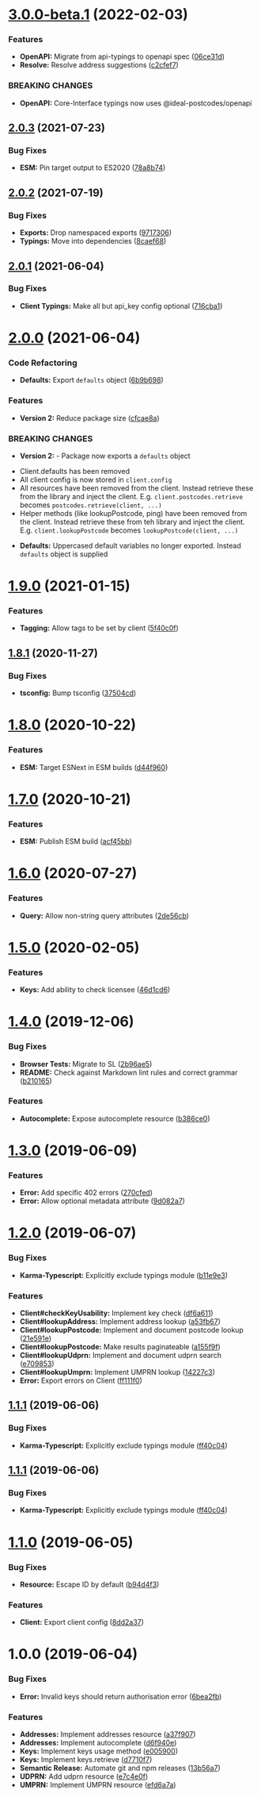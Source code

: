 # [3.0.0-beta.1](https://github.com/ideal-postcodes/core-interface/compare/2.0.3...3.0.0-beta.1) (2022-02-03)


### Features

* **OpenAPI:** Migrate from api-typings to openapi spec ([06ce31d](https://github.com/ideal-postcodes/core-interface/commit/06ce31d6de53b65837fbb30ba44f88d343c51c90))
* **Resolve:** Resolve address suggestions ([c2cfef7](https://github.com/ideal-postcodes/core-interface/commit/c2cfef7ee4fcc5ec8a66989278f4ab5dbf778723))


### BREAKING CHANGES

* **OpenAPI:** Core-Interface typings now uses
@ideal-postcodes/openapi

## [2.0.3](https://github.com/ideal-postcodes/core-interface/compare/2.0.2...2.0.3) (2021-07-23)


### Bug Fixes

* **ESM:** Pin target output to ES2020 ([78a8b74](https://github.com/ideal-postcodes/core-interface/commit/78a8b7464290710b69bb9d9abbff5413cfc7dca6))

## [2.0.2](https://github.com/ideal-postcodes/core-interface/compare/2.0.1...2.0.2) (2021-07-19)


### Bug Fixes

* **Exports:** Drop namespaced exports ([9717306](https://github.com/ideal-postcodes/core-interface/commit/9717306545d6f61cd15ad7ea313727b3f3fd0446))
* **Typings:** Move into dependencies ([8caef68](https://github.com/ideal-postcodes/core-interface/commit/8caef684af0fbfdcc705efc541625d1b55ac3f21))

## [2.0.1](https://github.com/ideal-postcodes/core-interface/compare/2.0.0...2.0.1) (2021-06-04)


### Bug Fixes

* **Client Typings:** Make all but api_key config optional ([716cba1](https://github.com/ideal-postcodes/core-interface/commit/716cba155e4091450abfa82129ac938d61a32edd))

# [2.0.0](https://github.com/ideal-postcodes/core-interface/compare/1.9.0...2.0.0) (2021-06-04)


### Code Refactoring

* **Defaults:** Export `defaults` object ([6b9b698](https://github.com/ideal-postcodes/core-interface/commit/6b9b6981abd517061621436a2afef0f4f62cddb7))


### Features

* **Version 2:** Reduce package size ([cfcae8a](https://github.com/ideal-postcodes/core-interface/commit/cfcae8a7087708820ec0ca1b2d97df3dabd056f5))


### BREAKING CHANGES

* **Version 2:** - Package now exports a `defaults` object
- Client.defaults has been removed
- All client config is now stored in `client.config`
- All resources have been removed from the client. Instead retrieve
these from the library and inject the client. E.g.
`client.postcodes.retrieve` becomes `postcodes.retrieve(client, ...)`
- Helper methods (like lookupPostcode, ping) have been removed from the client.
Instead retrieve these from teh library and inject the client. E.g.
`client.lookupPostcode` becomes `lookupPostcode(client, ...)`
* **Defaults:** Uppercased default variables no longer exported.
Instead `defaults` object is supplied

# [1.9.0](https://github.com/ideal-postcodes/core-interface/compare/1.8.1...1.9.0) (2021-01-15)


### Features

* **Tagging:** Allow tags to be set by client ([5f40c0f](https://github.com/ideal-postcodes/core-interface/commit/5f40c0f98c8a19b46525d0c29aa9e37a339cf747))

## [1.8.1](https://github.com/ideal-postcodes/core-interface/compare/1.8.0...1.8.1) (2020-11-27)


### Bug Fixes

* **tsconfig:** Bump tsconfig ([37504cd](https://github.com/ideal-postcodes/core-interface/commit/37504cdc2e4ecf6a610d672bce60cfdbb61a2e86))

# [1.8.0](https://github.com/ideal-postcodes/core-interface/compare/1.7.0...1.8.0) (2020-10-22)


### Features

* **ESM:** Target ESNext in ESM builds ([d44f960](https://github.com/ideal-postcodes/core-interface/commit/d44f960b314a89881b6afd67f9c8f44cc0a7621a))

# [1.7.0](https://github.com/ideal-postcodes/core-interface/compare/1.6.0...1.7.0) (2020-10-21)


### Features

* **ESM:** Publish ESM build ([acf45bb](https://github.com/ideal-postcodes/core-interface/commit/acf45bbac2f4f0b3872115289e1d35071991abae))

# [1.6.0](https://github.com/ideal-postcodes/core-interface/compare/1.5.0...1.6.0) (2020-07-27)


### Features

* **Query:** Allow non-string query attributes ([2de56cb](https://github.com/ideal-postcodes/core-interface/commit/2de56cb1905e04b6376e5a2a4dc52a9b65aff7be))

# [1.5.0](https://github.com/ideal-postcodes/core-interface/compare/1.4.0...1.5.0) (2020-02-05)


### Features

* **Keys:** Add ability to check licensee ([46d1cd6](https://github.com/ideal-postcodes/core-interface/commit/46d1cd63894d37f727ade827cb1a273fab3e3cf8))

# [1.4.0](https://github.com/ideal-postcodes/core-interface/compare/1.3.0...1.4.0) (2019-12-06)


### Bug Fixes

* **Browser Tests:** Migrate to SL ([2b96ae5](https://github.com/ideal-postcodes/core-interface/commit/2b96ae5))
* **README:** Check against Markdown lint rules and correct grammar ([b210165](https://github.com/ideal-postcodes/core-interface/commit/b210165))


### Features

* **Autocomplete:** Expose autocomplete resource ([b386ce0](https://github.com/ideal-postcodes/core-interface/commit/b386ce0))

# [1.3.0](https://github.com/ideal-postcodes/core-interface/compare/1.2.0...1.3.0) (2019-06-09)


### Features

* **Error:** Add specific 402 errors ([270cfed](https://github.com/ideal-postcodes/core-interface/commit/270cfed))
* **Error:** Allow optional metadata attribute ([9d082a7](https://github.com/ideal-postcodes/core-interface/commit/9d082a7))

# [1.2.0](https://github.com/ideal-postcodes/core-interface/compare/1.1.1...1.2.0) (2019-06-07)


### Bug Fixes

* **Karma-Typescript:** Explicitly exclude typings module ([b11e9e3](https://github.com/ideal-postcodes/core-interface/commit/b11e9e3))


### Features

* **Client#checkKeyUsability:** Implement key check ([df6a611](https://github.com/ideal-postcodes/core-interface/commit/df6a611))
* **Client#lookupAddress:** Implement address lookup ([a53fb67](https://github.com/ideal-postcodes/core-interface/commit/a53fb67))
* **Client#lookupPostcode:** Implement and document postcode lookup ([21e591e](https://github.com/ideal-postcodes/core-interface/commit/21e591e))
* **Client#lookupPostcode:** Make results paginateable ([a155f9f](https://github.com/ideal-postcodes/core-interface/commit/a155f9f))
* **Client#lookupUdprn:** Implement and document udprn search ([e709853](https://github.com/ideal-postcodes/core-interface/commit/e709853))
* **Client#lookupUmprn:** Implement UMPRN lookup ([14227c3](https://github.com/ideal-postcodes/core-interface/commit/14227c3))
* **Error:** Export errors on Client ([ff111f0](https://github.com/ideal-postcodes/core-interface/commit/ff111f0))

## [1.1.1](https://github.com/ideal-postcodes/core-interface/compare/1.1.0...1.1.1) (2019-06-06)


### Bug Fixes

* **Karma-Typescript:** Explicitly exclude typings module ([ff40c04](https://github.com/ideal-postcodes/core-interface/commit/ff40c04))

## [1.1.1](https://github.com/ideal-postcodes/core-interface/compare/1.1.0...1.1.1) (2019-06-06)


### Bug Fixes

* **Karma-Typescript:** Explicitly exclude typings module ([ff40c04](https://github.com/ideal-postcodes/core-interface/commit/ff40c04))

# [1.1.0](https://github.com/ideal-postcodes/core-interface/compare/1.0.0...1.1.0) (2019-06-05)


### Bug Fixes

* **Resource:** Escape ID by default ([b94d4f3](https://github.com/ideal-postcodes/core-interface/commit/b94d4f3))


### Features

* **Client:** Export client config ([8dd2a37](https://github.com/ideal-postcodes/core-interface/commit/8dd2a37))

# 1.0.0 (2019-06-04)


### Bug Fixes

* **Error:** Invalid keys should return authorisation error ([6bea2fb](https://github.com/ideal-postcodes/core-interface/commit/6bea2fb))


### Features

* **Addresses:** Implement addresses resource ([a37f907](https://github.com/ideal-postcodes/core-interface/commit/a37f907))
* **Addresses:** Implement autocomplete ([d6f940e](https://github.com/ideal-postcodes/core-interface/commit/d6f940e))
* **Keys:** Implement keys usage method ([e005900](https://github.com/ideal-postcodes/core-interface/commit/e005900))
* **Keys:** Implement keys.retrieve ([d7710f7](https://github.com/ideal-postcodes/core-interface/commit/d7710f7))
* **Semantic Release:** Automate git and npm releases ([13b56a7](https://github.com/ideal-postcodes/core-interface/commit/13b56a7))
* **UDPRN:** Add udprn resource ([e7c4e0f](https://github.com/ideal-postcodes/core-interface/commit/e7c4e0f))
* **UMPRN:** Implement UMPRN resource ([efd6a7a](https://github.com/ideal-postcodes/core-interface/commit/efd6a7a))
